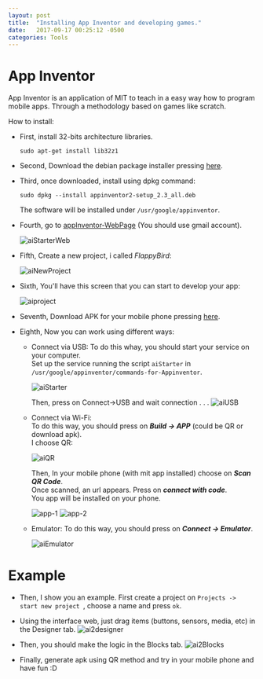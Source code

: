 ```yaml
---
layout: post
title:  "Installing App Inventor and developing games."
date:   2017-09-17 00:25:12 -0500
categories: Tools
---
```

# App Inventor

App Inventor is an application of MIT to teach in a easy way how to program mobile apps. Through a methodology based on games like scratch.

How to install:

* First, install 32-bits architecture libraries.

      sudo apt-get install lib32z1

* Second, Download the debian package installer pressing [here](http://appinv.us/aisetup_linux_deb).

* Third, once downloaded, install using dpkg command:

      sudo dpkg --install appinventor2-setup_2.3_all.deb

  The software will be installed under `/usr/google/appinventor`.

* Fourth, go to [appInventor-WebPage](http://ai2.appinventor.mit.edu/) (You should use gmail account).

  ![aiStarterWeb][aiStarterWebi]

* Fifth, Create a new project, i called *FlappyBird*:

  ![aiNewProject][newProject]

* Sixth, You'll have this screen that you can start to develop your app:

  ![aiproject][project]

* Seventh, Download APK for your mobile phone pressing [here](http://appinv.us/companion).

* Eighth, Now you can work using different ways:

    - Connect via USB:
        To do this whay, you should start your service on your computer.  
        Set up the service running the script `aiStarter` in `/usr/google/appinventor/commands-for-Appinventor`.

        ![aiStarter][aiStarterprocess]
        
        Then, press on Connect->USB and wait connection . . .
        ![aiUSB][USB]
    
    
    - Connect via Wi-Fi:  
        To do this way, you should press on **_Build -> APP_** (could be QR or download apk).  
        I choose QR:
        
        ![aiQR][QR]
        
        Then, In your mobile phone (with mit app installed) choose on **_Scan QR Code_**.  
        Once scanned, an url appears. Press on **_connect with code_**.  
        You app will be installed on your phone.
        
        ![app-1][app1] ![app-2][app2]

    - Emulator:
        To do this way, you should press on **_Connect -> Emulator_**.
        
        ![aiEmulator][emulator]

# Example

* Then, I show you an example. First create a project on `Projects -> start new project `, choose a name and press `ok`.

* Using the interface web, just drag items (buttons, sensors, media, etc) in the Designer tab.
  ![ai2designer][ai2-designer]

* Then, you should make the logic in the Blocks tab.
  ![ai2Blocks][ai2-blocks]
    
* Finally, generate apk using QR method and try in your mobile phone and have fun :D


[aiStarterprocess]:   /assets/tools/appInventor/aiStarter.png
[aiStarterWebi]:      /assets/tools/appInventor/appInventor-web.png
[newProject]:         /assets/tools/appInventor/appInventor-newproject.png
[project]:            /assets/tools/appInventor/appInventor-projectblank.png
[QR]:                 /assets/tools/appInventor/appInventor-build.png
[USB]:                /assets/tools/appInventor/appInventor-USB.png
[app1]:               /assets/tools/appInventor/appInventor-app1.png
[app2]:               /assets/tools/appInventor/appInventor-app2.png
[emulator]:           /assets/tools/appInventor/appInventor-emulator.png
[ai2-designer]:       /assets/tools/appInventor/appInventor-designer.png
[ai2-blocks]:         /assets/tools/appInventor/appInventor-blocks.png

